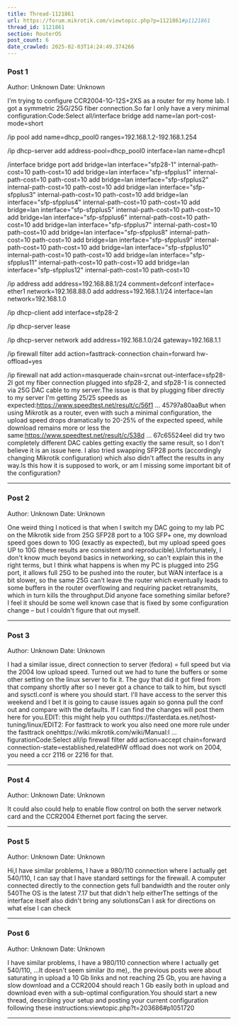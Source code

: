 ```yaml
---
title: Thread-1121861
url: https://forum.mikrotik.com/viewtopic.php?p=1121861#p1121861
thread_id: 1121861
section: RouterOS
post_count: 6
date_crawled: 2025-02-03T14:24:49.374266
---
```


### Post 1
Author: Unknown
Date: Unknown

I'm trying to configure CCR2004-1G-12S+2XS as a router for my home lab. I got a symmetric 25G/25G fiber connection.So far I only have a very minimal configuration:Code:Select all/interface bridge
add name=lan port-cost-mode=short

/ip pool
add name=dhcp_pool0 ranges=192.168.1.2-192.168.1.254

/ip dhcp-server
add address-pool=dhcp_pool0 interface=lan name=dhcp1

/interface bridge port
add bridge=lan interface="sfp28-1" internal-path-cost=10 path-cost=10
add bridge=lan interface="sfp-sfpplus1" internal-path-cost=10 path-cost=10
add bridge=lan interface="sfp-sfpplus2" internal-path-cost=10 path-cost=10
add bridge=lan interface="sfp-sfpplus3" internal-path-cost=10 path-cost=10
add bridge=lan interface="sfp-sfpplus4" internal-path-cost=10 path-cost=10
add bridge=lan interface="sfp-sfpplus5" internal-path-cost=10 path-cost=10
add bridge=lan interface="sfp-sfpplus6" internal-path-cost=10 path-cost=10
add bridge=lan interface="sfp-sfpplus7" internal-path-cost=10 path-cost=10
add bridge=lan interface="sfp-sfpplus8" internal-path-cost=10 path-cost=10
add bridge=lan interface="sfp-sfpplus9" internal-path-cost=10 path-cost=10
add bridge=lan interface="sfp-sfpplus10" internal-path-cost=10 path-cost=10
add bridge=lan interface="sfp-sfpplus11" internal-path-cost=10 path-cost=10
add bridge=lan interface="sfp-sfpplus12" internal-path-cost=10 path-cost=10

/ip address
add address=192.168.88.1/24 comment=defconf interface= ether1 network=192.168.88.0
add address=192.168.1.1/24 interface=lan network=192.168.1.0

/ip dhcp-client
add interface=sfp28-2

/ip dhcp-server lease

/ip dhcp-server network
add address=192.168.1.0/24 gateway=192.168.1.1

/ip firewall filter
add action=fasttrack-connection chain=forward hw-offload=yes

/ip firewall nat
add action=masquerade chain=srcnat out-interface=sfp28-2I got my fiber connection plugged into sfp28-2, and sfp28-1 is connected via 25G DAC cable to my server.The issue is that by plugging fiber directly to my server I'm getting 25/25 speeds as expected:https://www.speedtest.net/result/c/56f1 ... 45797a80aaBut when using Mikrotik as a router, even with such a minimal configuration, the upload speed drops dramatically to 20-25% of the expected speed, while download remains more or less the same:https://www.speedtest.net/result/c/538d ... 67c65524eeI did try two completely different DAC cables getting exactly the same result, so I don't believe it is an issue here. I also tried swapping SFP28 ports (accordingly changing Mikrotik configuration) which also didn't affect the results in any way.Is this how it is supposed to work, or am I missing some important bit of the configuration?

---
### Post 2
Author: Unknown
Date: Unknown

One weird thing I noticed is that when I switch my DAC going to my lab PC on the Mikrotik side from 25G SFP28 port to a 10G SFP+ one, my download speed goes down to 10G (exactly as expected), but my upload speed goes UP to 10G (these results are consistent and reproducible).Unfortunately, I don't know much beyond basics in networking, so can't explain this in the right terms, but I think what happens is when my PC is plugged into 25G port, it allows full 25G to be pushed into the router, but WAN interface is a bit slower, so the same 25G can't leave the router which eventually leads to some buffers in the router overflowing and requiring packet retransmits, which in turn kills the throughput.Did anyone face something similar before? I feel it should be some well known case that is fixed by some configuration change – but I couldn't figure that out myself.

---
### Post 3
Author: Unknown
Date: Unknown

I had a similar issue, direct connection to server (fedora) = full speed but via the 2004 low upload speed. Turned out we had to tune the buffers or some other setting on the linux server to fix it. The guy that did it got fired from that company shortly after so I never got a chance to talk to him, but sysctl and sysctl.conf is where you should start. I'll have access to the server this weekend and I bet it is going to cause issues again so gonna pull the conf out and compare with the defaults. If I can find the changes will post them here for you.EDIT: this might help you outhttps://fasterdata.es.net/host-tuning/linux/EDIT2: For fasttrack to work you also need one more rule under the fasttrack onehttps://wiki.mikrotik.com/wiki/Manual:I ... figurationCode:Select all/ip firewall filter add action=accept chain=forward connection-state=established,relatedHW offload does not work on 2004, you need a ccr 2116 or 2216 for that.

---
### Post 4
Author: Unknown
Date: Unknown

It could also could help to enable flow control on both the server network card and the CCR2004 Ethernet port facing the server.

---
### Post 5
Author: Unknown
Date: Unknown

Hi,I have similar problems, I have a 980/110 connection where I actually get 540/110, I can say that I have standard settings for the firewall. A computer connected directly to the connection gets full bandwidth and the router only 540The OS is the latest 7.17 but that didn't help eitherThe settings of the interface itself also didn't bring any solutionsCan I ask for directions on what else I can check

---
### Post 6
Author: Unknown
Date: Unknown

I have similar problems, I have a 980/110 connection where I actually get 540/110, ...It doesn't seem similar (to me),. the previous posts were about saturating in upload a 10 Gb links and not reaching 25 Gb, you are having a slow download and a CCR2004 should reach 1 Gb easily both in upload and download even with a sub-optimal configuration.You should start a new thread, describing your setup and posting your current configuration following these instructions:viewtopic.php?t=203686#p1051720

---

